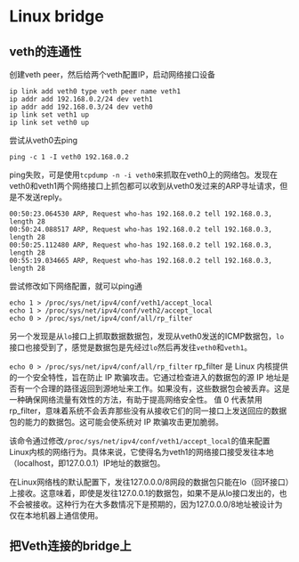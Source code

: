 # Linux bridge

## veth的连通性

创建veth peer，然后给两个veth配置IP，启动网络接口设备

```
ip link add veth0 type veth peer name veth1
ip addr add 192.168.0.2/24 dev veth1
ip addr add 192.168.0.3/24 dev veth0
ip link set veth1 up
ip link set veth0 up
```

尝试从veth0去ping

```
ping -c 1 -I veth0 192.168.0.2
```

ping失败，可是使用`tcpdump -n -i veth0`来抓取在veth0上的网络包。发现在veth0和veth1两个网络接口上抓包都可以收到从veth0发过来的ARP寻址请求，但是不发送reply。

```
00:50:23.064530 ARP, Request who-has 192.168.0.2 tell 192.168.0.3, length 28
00:50:24.088517 ARP, Request who-has 192.168.0.2 tell 192.168.0.3, length 28
00:50:25.112480 ARP, Request who-has 192.168.0.2 tell 192.168.0.3, length 28
00:55:19.034665 ARP, Request who-has 192.168.0.2 tell 192.168.0.3, length 28
```
尝试修改如下网络配置，就可以ping通

```
echo 1 > /proc/sys/net/ipv4/conf/veth1/accept_local
echo 1 > /proc/sys/net/ipv4/conf/veth2/accept_local
echo 0 > /proc/sys/net/ipv4/conf/all/rp_filter
```

另一个发现是从`lo`接口上抓取数据数据包，发现从veth0发送的ICMP数据包，`lo`接口也接受到了，感觉是数据包是先经过`lo`然后再发往`veth0`和`veth1`。

`echo 0 > /proc/sys/net/ipv4/conf/all/rp_filter` 
rp_filter 是 Linux 内核提供的一个安全特性，旨在防止 IP 欺骗攻击。它通过检查进入的数据包的源 IP 地址是否有一个合理的路径返回到源地址来工作。如果没有，这些数据包会被丢弃。这是一种确保网络流量有效性的方法，有助于提高网络安全性。
值 0 代表禁用 rp_filter，意味着系统不会丢弃那些没有从接收它们的同一接口上发送回应的数据包的能力的数据包。这可能会使系统对 IP 欺骗攻击更加脆弱。

该命令通过修改`/proc/sys/net/ipv4/conf/veth1/accept_local`的值来配置Linux内核的网络行为。具体来说，它使得名为veth1的网络接口接受发往本地（localhost，即127.0.0.1）IP地址的数据包。

在Linux网络栈的默认配置下，发往127.0.0.0/8网段的数据包只能在lo（回环接口）上接收。这意味着，即使是发往127.0.0.1的数据包，如果不是从lo接口发出的，也不会被接收。这种行为在大多数情况下是预期的，因为127.0.0.0/8地址被设计为仅在本地机器上通信使用。


## 把Veth连接的bridge上




